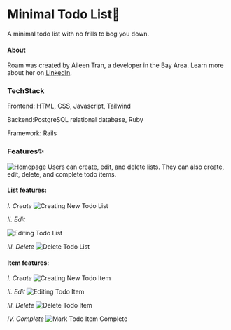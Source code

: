 # Minimal Todo List🌱
A minimal todo list with no frills to bog you down.

#### About
Roam was created by Aileen Tran, a developer in the Bay Area. Learn more about her on [LinkedIn](https://www.linkedin.com/in/aileentran27/).

### TechStack
Frontend: HTML, CSS, Javascript, Tailwind

Backend:PostgreSQL relational database, Ruby

Framework: Rails

### Features✨
![Homepage](/app/assets/images/readme/0homepage.png)
Users can create, edit, and delete lists. They can also create, edit, delete, and complete todo items.

#### List features: <br>
*I. Create*
![Creating New Todo List](/app/assets/images/readme/2creating_new_todo_list.png)

*II. Edit*
<!-- ![Editing Todo List](/app/assets/images/readme/4edit_todo_list.png) -->
![Editing Todo List](/app/assets/images/readme/5editing_todo_list.png)

*III. Delete*
![Delete Todo List](/app/assets/images/readme/7delete_todo_list.png)

#### Item features: <br>
*I. Create*
![Creating New Todo Item](/app/assets/images/readme/3creating_item.png)

*II. Edit*
![Editing Todo Item](/app/assets/images/readme/9editing_todo_item.png)

<!-- TODO: screenshot deleting item -->
*III. Delete*
![Delete Todo Item](/app/assets/images/readme/7delete_todo_list.png)

*IV. Complete*
![Mark Todo Item Complete](/app/assets/images/readme/12marked_item_completed.png)

